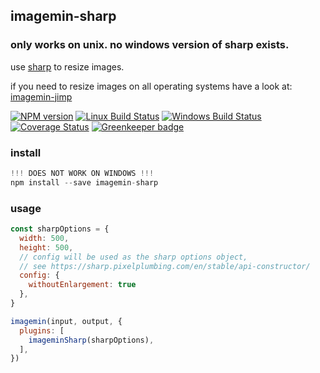 ## imagemin-sharp

### only works on unix. no windows version of sharp exists.
use [sharp](https://github.com/lovell/sharp) to resize images.

if you need to resize images on all operating systems have a look at:
[imagemin-jimp](https://github.com/jaeh/imagemin-jimp)

[![NPM version][npm-image]][npm-url]
[![Linux Build Status][travis-image]][travis-url]
[![Windows Build Status][appveyor-image]][appveyor-url]
[![Coverage Status][coveralls-image]][coveralls-url]
[![Greenkeeper badge][greenkeeper-image]][greenkeeper-url]

### install
```js
!!! DOES NOT WORK ON WINDOWS !!!
npm install --save imagemin-sharp
```

### usage
```js
const sharpOptions = {
  width: 500,
  height: 500,
  // config will be used as the sharp options object,
  // see https://sharp.pixelplumbing.com/en/stable/api-constructor/
  config: {
    withoutEnlargement: true
  },
}

imagemin(input, output, {
  plugins: [
    imageminSharp(sharpOptions),
  ],
})
```

[npm-image]: https://img.shields.io/npm/v/jaeh/imagemin-sharp.svg
[npm-url]: https://www.npmjs.com/package/jaeh/imagemin-sharp
[travis-image]: https://api.travis-ci.org/jaeh/imagemin-sharp.svg?branch=master
[travis-url]: https://travis-ci.org/jaeh/imagemin-sharp
[appveyor-image]: https://img.shields.io/appveyor/ci/jaeh/imagemin-sharp/master.svg
[appveyor-url]: https://ci.appveyor.com/project/jaeh/imagemin-sharp/branch/master
[coveralls-image]: https://coveralls.io/repos/github/jaeh/imagemin-sharp/badge.svg
[coveralls-url]: https://coveralls.io/github/jaeh/imagemin-sharp
[greenkeeper-image]: https://badges.greenkeeper.io/jaeh/imagemin-sharp.svg
[greenkeeper-url]: https://greenkeeper.io